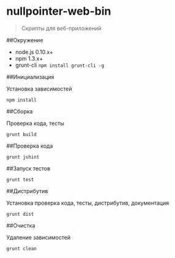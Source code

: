 # nullpointer-web-bin

> Скрипты для веб-приложений

##Окружение

* node.js 0.10.x+
* npm 1.3.x+
* grunt-cli `npm install grunt-cli -g`

##Инициализация

Установка зависимостей

    npm install


##Сборка

Проверка кода, тесты

    grunt build


##Проверка кода

    grunt jshint


##Запуск тестов

    grunt test


##Дистрибутив

Установка проверка кода, тесты, дистрибутив, документация

    grunt dist


##Очистка

Удаление зависимостей

    grunt clean
